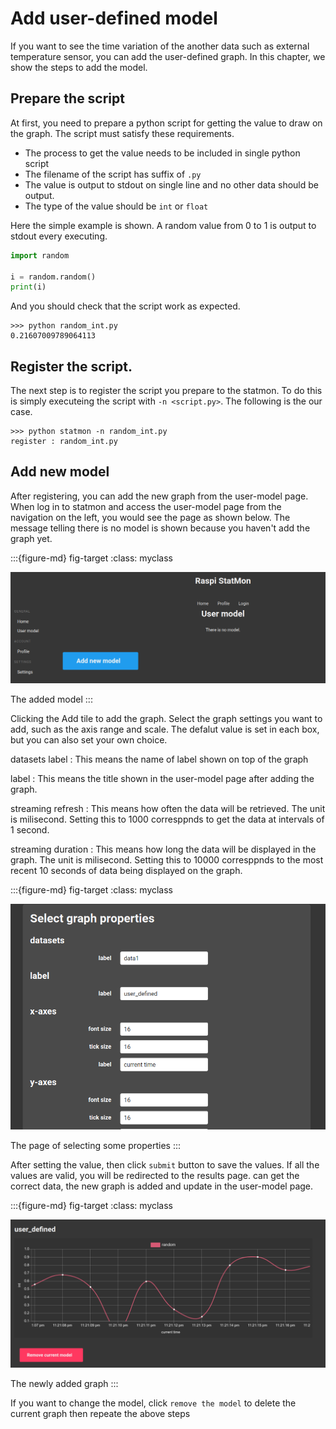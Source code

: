 # Add user-defined model

If you want to see the time variation of the another data  such as external temperature sensor, you can add the user-defined graph. In this chapter, we show the steps to add the model.


## Prepare the script
At first, you need to prepare a python script for getting the value to draw on the graph. The script must satisfy these requirements.

- The process to get the value needs to be included in single python script
- The filename of the script has suffix of `.py` 
- The value is output to stdout on single line and no other data should be output.
- The type of the value should be `int` or `float`

Here the simple example is shown. A random value from 0 to 1 is output to stdout every executing.

```python
import random

i = random.random()
print(i)
```

And you should check that the script work as expected.
```
>>> python random_int.py
0.21607009789064113
```

## Register the script.
The next step is to register the script you prepare to the statmon. To do this is simply executeing the script with `-n <script.py>`. The following is the our case.
```
>>> python statmon -n random_int.py
register : random_int.py
```

## Add new model
After registering, you can add the new graph from the user-model page. When log in to statmon and access the user-model page from the navigation on the left, you would see the page as shown below. The message telling there is no model is shown because you haven't add the graph yet.


:::{figure-md} fig-target
:class: myclass

<img src="../img/add.png" width="600px">

The added model
:::

Clicking the Add tile to add the graph. Select the graph settings you want to add, such as the axis range and scale. The defalut value is set in each box, but you can also set your own choice.

datasets label
: This means the name of label shown on top of the graph

label
: This means the title shown in the user-model page after adding the graph.

streaming refresh
: This means how often the data will be retrieved. The unit is milisecond. Setting this to 1000 corresppnds to get the data at intervals of 1 second.

streaming duration
: This means how long the data will be displayed in the graph. The unit is milisecond. Setting this to 10000 corresppnds to the most recent 10 seconds of data being displayed on the graph.


:::{figure-md} fig-target
:class: myclass

<img src="../img/prop.png" width="600px">

The page of selecting some properties
:::


After setting the value, then click `submit` button to save the values. If all the values are valid, you will be redirected to the results page.
can get the correct data, the new graph is added and update in the user-model page.

:::{figure-md} fig-target
:class: myclass

<img src="../img/new_model.png" width="600px">

The newly added graph
:::

If you want to change the model, click `remove the model` to delete the current graph then repeate the above steps